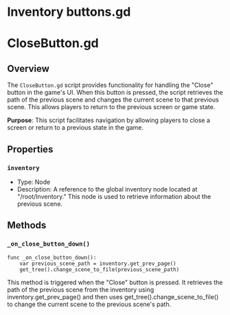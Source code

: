 # Inventory buttons.gd

# CloseButton.gd

## Overview

The `CloseButton.gd` script provides functionality for handling the "Close" button in the game's UI. When this button is pressed, the script retrieves the path of the previous scene and changes the current scene to that previous scene. This allows players to return to the previous screen or game state.

**Purpose**: This script facilitates navigation by allowing players to close a screen or return to a previous state in the game.

## Properties

### `inventory`

- Type: Node
- Description: A reference to the global inventory node located at "/root/Inventory." This node is used to retrieve information about the previous scene.

## Methods

### `_on_close_button_down()`

```gdscript
func _on_close_button_down():
    var previous_scene_path = inventory.get_prev_page()
    get_tree().change_scene_to_file(previous_scene_path)
```
This method is triggered when the "Close" button is pressed. It retrieves the path of the previous scene from the inventory using inventory.get_prev_page() and then uses get_tree().change_scene_to_file() to change the current scene to the previous scene's path.